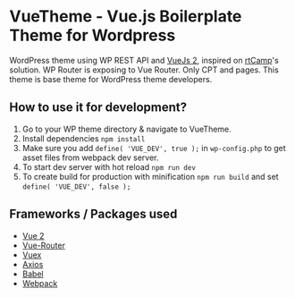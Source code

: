 
# VueTheme - Vue.js Boilerplate Theme for Wordpress
WordPress theme using WP REST API and [VueJs 2](http://vuejs.org), inspired on [rtCamp](https://rtcamp.com)'s solution. 
WP Router is exposing to Vue Router. Only CPT and pages.
This theme is base theme for WordPress theme developers.

## How to use it for development?
1. Go to your WP theme directory & navigate to VueTheme.
2. Install dependencies `npm install`
3. Make sure you add `define( 'VUE_DEV', true );` in `wp-config.php` to get asset files from webpack dev server.
4. To start dev server with hot reload `npm run dev`
5. To create build for production with minification `npm run build` and set   `define( 'VUE_DEV', false );`

## Frameworks / Packages used
* [Vue 2](http://vuejs.org)
* [Vue-Router](https://github.com/vuejs/vue-router)
* [Vuex](https://github.com/vuejs/vuex)
* [Axios](https://github.com/mzabriskie/axios)
* [Babel](https://babeljs.io)
* [Webpack](https://webpack.js.org/)
